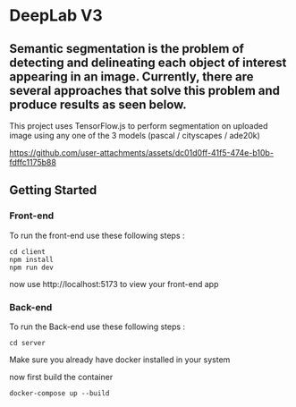 # DeepLab V3 

## Semantic segmentation is the problem of detecting and delineating each object of interest appearing in an image. Currently, there are several approaches that solve this problem and produce results as seen below.

This project uses TensorFlow.js to perform segmentation on uploaded image using any one of the 3 models (pascal / cityscapes / ade20k)



https://github.com/user-attachments/assets/dc01d0ff-41f5-474e-b10b-fdffc1175b88


## Getting Started

### Front-end 

To run the front-end use these following steps :

```
cd client 
npm install 
npm run dev 
```
now use http://localhost:5173 to view your front-end app

### Back-end 

To run the Back-end use these following steps :

```
cd server
```
Make sure you already have docker installed in your system

now first build the container
```
docker-compose up --build
```
